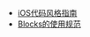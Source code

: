 * [iOS代码风格指南]("https://github.com/xiaolovecai/bonc/iOS代码风格指南.md")
* [Blocks的使用规范]("https://github.com/xiaolovecai/bonc/Blocks的使用规范.md")

